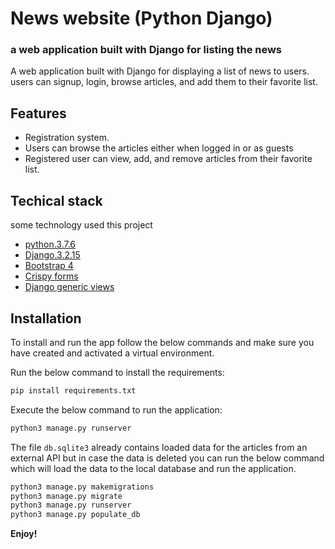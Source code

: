 # News website (Python Django)
### a web application built with Django for listing the news 


A web application built with Django for displaying a list of news to users. users can signup, login, browse articles, and add them to their favorite list.



## Features

- Registration system. 
- Users can browse the articles either when logged in or as guests 
- Registered user can view, add, and remove articles from their favorite list.



## Techical stack

some technology used this project 
- [python.3.7.6]
- [Django.3.2.15]
- [Bootstrap 4]
- [Crispy forms]
- [Django generic views]

## Installation


To install and run the app follow the below commands and make sure you have created and activated a virtual environment.

Run the below command to install the requirements:
```sh
pip install requirements.txt
```
Execute the below command to run the application:
```sh
python3 manage.py runserver
```

The file `db.sqlite3` already contains loaded data for the articles from an external API but in case the data is deleted you can run the below command which will load the data to the local database and run the application.

```sh
python3 manage.py makemigrations
python3 manage.py migrate
python3 manage.py runserver
python3 manage.py populate_db
```



**Enjoy!**



[python.3.7.6]: <https://www.python.org/downloads/release/python-376/>
   [Django.3.2.15]: <https://docs.djangoproject.com/en/3.2/>
   [Bootstrap 4]: <https://getbootstrap.com/docs/4.0/getting-started/introduction/>
   [Crispy forms]: <https://django-crispy-forms.readthedocs.io/en/latest/>
   [Django generic views]: <https://docs.djangoproject.com/en/4.0/topics/class-based-views/generic-display/>
   
